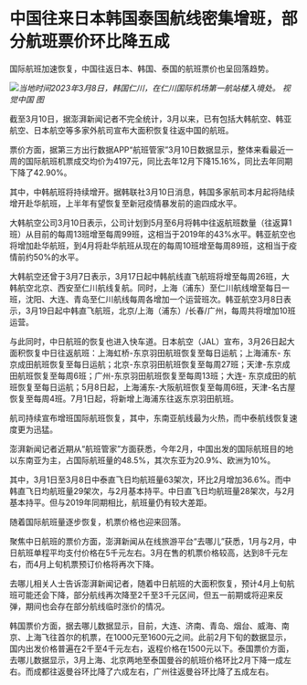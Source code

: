 # 中国往来日本韩国泰国航线密集增班，部分航班票价环比降五成

国际航班加速恢复，中国往返日本、韩国、泰国的航班票价也呈回落趋势。

![](https://inews.gtimg.com/om_bt/ObidihzGsQcZQPeuyGh9dvJbA1qWjtYDyGn7XOBrPVf_wAA/1000)_当地时间2023年3月8日，韩国仁川，在仁川国际机场第一航站楼入境处。
视觉中国 图_

截至3月10日，据澎湃新闻记者不完全统计，3月以来，已有包括大韩航空、韩亚航空、日本航空等多家外航司宣布大面积恢复往返中国的航班。

票价方面，据第三方出行数据APP“航班管家”3月10日数据显示，整体来看最近一周的国际航班机票成交均价为4197元，同比去年12月下降15.16%，同比去年同期下降了42.90%。

其中，中韩航班将持续增开。据韩联社3月10日消息，韩国多家航司本月起将陆续增开赴华航班，上半年有望恢复至新冠疫情暴发前的逾四成水平。

大韩航空公司3月10日表示，公司计划到5月至6月将韩中往返航班数量（往返算1班）从目前的每周13班增至每周99班，这相当于2019年的43%水平。韩亚航空也将增加赴华航班，到4月将赴华航班从现在的每周10班增至每周89班，这相当于疫情前约50%的水平。

大韩航空还曾于3月7日表示，3月17日起中韩航线直飞航班将增至每周26班，大韩航空北京、西安至仁川航线复航。同时，上海（浦东）至仁川航线增至每日一班，沈阳、大连、青岛至仁川航线每周各增加一个运营班次。韩亚航空3月8日表示，3月19日起中韩直飞航班，北京/上海（浦东）/长春/广州，每周共将增加10班运营。

与此同时，中日航班的恢复也进入快车道。日本航空（JAL）宣布，3月26日起大面积恢复中日往返航班：上海虹桥-东京羽田航班恢复至每日运航；上海浦东-
东京成田航班恢复至每日运航；北京-东京羽田航班恢复至每周27班；天津-东京成田航班恢复至每周6班；广州-东京羽田航班恢复至每周13班；大连-
东京成田的航班恢复至每日运航；5月8日起，上海浦东-大阪航班恢复至每周6班，天津-名古屋恢复至每周4班。7月1日起，将新增上海浦东往返东京羽田航班。

航司持续宣布增班国际航班恢复，其中，东南亚航线最为火热，而中泰航线恢复速度更为迅猛。

澎湃新闻记者近期从“航班管家”方面获悉，今年2月，中国出发的国际航班目的地以东南亚为主，占国际航班量的48.5%，其次东亚为20.9%、欧洲为10%。

其中，3月1日至3月8日中泰直飞日均航班量63架次，环比2月增加36.6%。而中韩直飞日均航班量29架次，与2月基本持平。中日直飞日均航班量28架次，与2月基本持平。但与2019年同期相比，航班量仍有较大差距。

随着国际航班量逐步恢复，机票价格也迎来回落。

聚焦中日航班的票价方面，澎湃新闻从在线旅游平台“去哪儿”获悉，1月与2月，中日航班单程平均支付价格在5千元左右。3月在售的机票价格较高，达到8千元左右，而4月上旬机票预订价格将再次下降。

去哪儿相关人士告诉澎湃新闻记者，随着中日航班的大面积恢复，预计4月上旬航班可能还会下降，部分航线再次降至2千至3千元区间，但五一前期或将迎来反弹，期间也会存在部分航线临时涨价的情况。

韩国票价方面，据去哪儿数据显示，目前，大连、济南、青岛、烟台、威海、南京、上海飞往首尔的机票，在1000元至1600元之间。此前2月下旬的数据显示，国内出发价格普遍在2千至4千元左右，返程价格在1500元以下。泰国票价方面，去哪儿数据显示，3月上海、北京两地至泰国曼谷的航班价格环比2月下降一成左右。而成都往返曼谷环比降了六成左右，广州往返曼谷环比降了五成左右。

